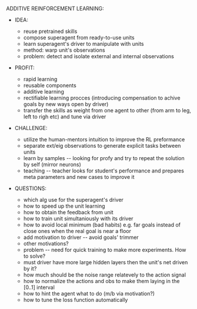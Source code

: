 ADDITIVE REINFORCEMENT LEARNING:

- IDEA:
  - reuse pretrained skills
  - compose superagent from ready-to-use units
  - learn superagent's driver to manipulate with units
  - method: warp unit's observations
  - problem: detect and isolate external and internal observations

- PROFIT:
  - rapid learning
  - reusable components
  - additive learning
  - rectifiable learning procces (introducing compensation to achive goals by new ways open by driver)
  - transfer the skills as weight from one agent to other (from arm to leg, left to righ etc) and tune via driver

- CHALLENGE:
  - utilize the human-mentors intuition to improve the RL preformance
  - separate ext/eig observations to generate explicit tasks between units
  - learn by samples -- looking for profy and try to repeat the solution by self (mirror neurons)
  - teaching -- teacher looks for student's performance and prepares meta parameters and new cases to improve it

- QUESTIONS:
  - which alg use for the superagent's driver
  - how to speed up the unit learning
  - how to obtain the feedback from unit
  - how to train unit simultaniously with its driver
  - how to avoid local minimum (bad habits) e.g. far goals instead of close ones when the real goal is near a floor
  - add motivation to driver -- avoid goals' trimmer
  - other motivations?
  - problem -- need for quick training to make more experiments. How to solve?
  - must driver have more large hidden layers then the unit's net driven by it?
  - how much should be the noise range relatevely to the action signal
  - how to normalize the actions and obs to make them laying in the [0..1] interval
  - how to hint the agent what to do (m/b via motivation?)
  - how to tune the loss function automatically

